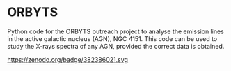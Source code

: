 # ORBYTS
Python code for the ORBYTS outreach project to analyse the emission lines in the active galactic nucleus (AGN), NGC 4151. This code can be used to study the X-rays spectra of any AGN, provided the correct data is obtained.

https://zenodo.org/badge/382386021.svg 
